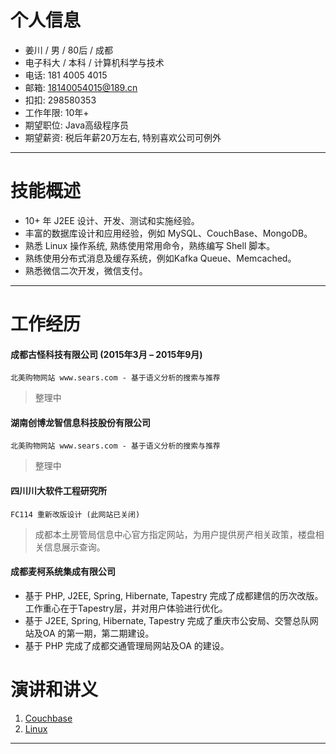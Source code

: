 # 个人信息
 - 姜川 / 男 / 80后 / 成都
 - 电子科大 / 本科 / 计算机科学与技术
 - 电话: 181 4005 4015
 - 邮箱: 18140054015@189.cn
 - 扣扣: 298580353
 - 工作年限: 10年+
 - 期望职位: Java高级程序员
 - 期望薪资: 税后年薪20万左右, 特别喜欢公司可例外

---

# 技能概述
 - 10+ 年 J2EE 设计、开发、测试和实施经验。
 - 丰富的数据库设计和应用经验，例如 MySQL、CouchBase、MongoDB。
 - 熟悉 Linux 操作系统, 熟练使用常用命令，熟练编写 Shell 脚本。
 - 熟练使用分布式消息及缓存系统，例如Kafka Queue、Memcached。
 - 熟悉微信二次开发，微信支付。

---

# 工作经历

#### 成都古怪科技有限公司 (2015年3月 – 2015年9月)


    北美购物网站 www.sears.com - 基于语义分析的搜索与推荐

> 整理中

#### 湖南创博龙智信息科技股份有限公司

    北美购物网站 www.sears.com - 基于语义分析的搜索与推荐

> 整理中

#### 四川川大软件工程研究所

    FC114 重新改版设计 (此网站已关闭)
> 成都本土房管局信息中心官方指定网站，为用户提供房产相关政策，楼盘相关信息展示查询。

#### 成都麦柯系统集成有限公司 

 - 基于 PHP, J2EE, Spring, Hibernate, Tapestry 完成了成都建信的历次改版。工作重心在于Tapestry层，并对用户体验进行优化。
 - 基于 J2EE, Spring, Hibernate, Tapestry 完成了重庆市公安局、交警总队网站及OA 的第一期，第二期建设。
 - 基于 PHP 完成了成都交通管理局网站及OA 的建设。

# 演讲和讲义
1. [Couchbase](https://github.com/jiangchuan2015/cv/blob/master/Couchbase.pptx)<br />
2. [Linux](https://github.com/jiangchuan2015/cv/blob/master/Linux.pptx)<br />


---
